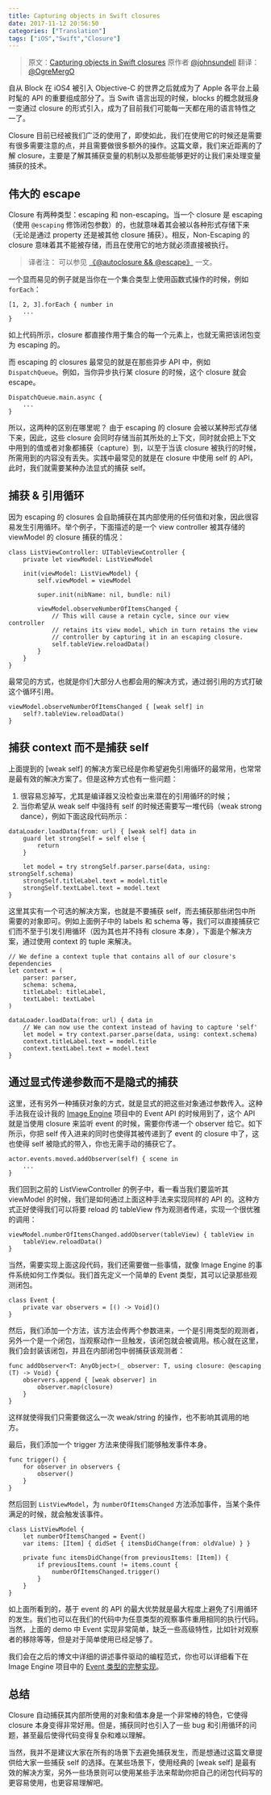 ```yaml
---
title: Capturing objects in Swift closures
date: 2017-11-12 20:56:50
categories: ["Translation"]
tags: ["iOS","Swift","Closure"]
---
```



> 原文：[Capturing objects in Swift closures](https://www.swiftbysundell.com/posts/capturing-objects-in-swift-closures)
> 原作者 [@johnsundell](https://twitter.com/johnsundell)
> 翻译：[@OgreMergO](https://twitter.com/OgreMergO)

自从 Block 在 iOS4 被引入 Objective-C 的世界之后就成为了 Apple 各平台上最时髦的 API 的重要组成部分了。当 Swift 语言出现的时候，blocks 的概念就摇身一变通过 closure 的形式引入，成为了目前我们可能每一天都在用的语言特性之一了。

Closure 目前已经被我们广泛的使用了，即使如此，我们在使用它的时候还是需要有很多需要注意的点，并且需要做很多额外的操作。这篇文章，我们来近距离的了解 closure，主要是了解其捕获变量的机制以及那些能够更好的让我们来处理变量捕获的技术。

## 伟大的 escape

Closure 有两种类型：escaping 和 non-escaping。当一个 closure 是 escaping（使用 `@escaping` 修饰闭包参数）的，也就意味着其会被以各种形式存储下来（无论是通过 property 还是被其他 closure 捕获）。相反，Non-Escaping 的　closure 意味着其不能被存储，而且在使用它的地方就必须直接被执行。

> 译者注： 可以参见 [《@autoclosure && @escape》](http://hechen.info/2017/11/12/autoclosure-escape/) 一文。

一个显而易见的例子就是当你在一个集合类型上使用函数式操作的时候，例如 `forEach`：

```
[1, 2, 3].forEach { number in
    ...
}
```

如上代码所示，closure 都直接作用于集合的每一个元素上，也就无需把该闭包变为 escaping 的。

而 escaping 的 closures 最常见的就是在那些异步 API 中，例如 `DispatchQueue`。例如，当你异步执行某 closure 的时候，这个 closure 就会 escape。

```
DispatchQueue.main.async {
    ...
}
```

所以，这两种的区别在哪里呢？ 由于 escaping 的 closure 会被以某种形式存储下来，因此，这些 closure 会同时存储当前其所处的上下文，同时就会把上下文中用到的值或者对象都捕获（capture）到，以至于当该 closure 被执行的时候，所需用到的内容没有丢失。实践中最常见的就是在 closure 中使用 self 的 API，此时，我们就需要某种办法显式的捕获 self。


## 捕获 & 引用循环

因为 escaping 的 closures 会自助捕获在其内部使用的任何值和对象，因此很容易发生引用循环。举个例子，下面描述的是一个 view controller 被其存储的 viewModel 的 closure 捕获的情况：

```
class ListViewController: UITableViewController {
    private let viewModel: ListViewModel

    init(viewModel: ListViewModel) {
        self.viewModel = viewModel

        super.init(nibName: nil, bundle: nil)

        viewModel.observeNumberOfItemsChanged {
            // This will cause a retain cycle, since our view controller
            // retains its view model, which in turn retains the view
            // controller by capturing it in an escaping closure.
            self.tableView.reloadData()
        }
    }
}
```

最常见的方式，也就是你们大部分人也都会用的解决方式，通过弱引用的方式打破这个循环引用。

```
viewModel.observeNumberOfItemsChanged { [weak self] in
    self?.tableView.reloadData()
}
```


## 捕获 context 而不是捕获 self

上面提到的 [weak self] 的解决方案已经是你希望避免引用循环的最常用，也常常是最有效的解决方案了。但是这种方式也有一些问题：

1. 很容易忘掉写，尤其是编译器又没检查出来潜在的引用循环的时候；
2. 当你希望从 weak self 中强持有 self 的时候还需要写一堆代码（weak strong dance），例如下面这段代码所示：

```
dataLoader.loadData(from: url) { [weak self] data in
    guard let strongSelf = self else {
        return
    }

    let model = try strongSelf.parser.parse(data, using: strongSelf.schema)
    strongSelf.titleLabel.text = model.title
    strongSelf.textLabel.text = model.text
}
```

这里其实有一个可选的解决方案，也就是不要捕获 self，而去捕获那些闭包中所需要的对象即可。例如上面例子中的 labels 和 schema 等，我们可以直接捕获它们而不至于引发引用循环（因为其也并不持有 closure 本身），下面是个解决方案，通过使用 context 的 tuple 来解决。

```
// We define a context tuple that contains all of our closure's dependencies
let context = (
    parser: parser,
    schema: schema,
    titleLabel: titleLabel,
    textLabel: textLabel
)

dataLoader.loadData(from: url) { data in
    // We can now use the context instead of having to capture 'self'
    let model = try context.parser.parse(data, using: context.schema)
    context.titleLabel.text = model.title
    context.textLabel.text = model.text
}
```

## 通过显式传递参数而不是隐式的捕获

这里，还有另外一种捕获对象的方式，就是显式的把这些对象通过参数传入。这种手法我在设计我的 [Image Engine]() 项目中的 Event API 的时候用到了，这个 API 就是当使用 closure 来监听 event 的时候，需要你传递一个 observer 给它。如下所示，你把 self 传入进来的同时也使得其被传递到了 event 的 closure 中了，这也使得 self 被隐式的带入，你也无需手动的捕获它了。

```
actor.events.moved.addObserver(self) { scene in
    ...
}
```

我们回到之前的 ListViewController 的例子中，看一看当我们要监听其 viewModel 的时候，我们是如何通过上面这种手法来实现同样的 API 的。这种方式正好使得我们可以将要 reload 的 tableView 作为观测者传递，实现一个很优雅的调用：

```
viewModel.numberOfItemsChanged.addObserver(tableView) { tableView in
    tableView.reloadData()
}
```

当然，需要实现上面这段代码，我们还需要做一些事情，就像 Image Engine 的事件系统如何工作类似。我们首先定义一个简单的 Event 类型，其可以记录那些观测闭包。

```
class Event {
    private var observers = [() -> Void]()
}
```

然后，我们添加一个方法，该方法会传两个参数进来，一个是引用类型的观测者，另外一个是一个闭包，当观察动作一旦触发，该闭包就会被调用。核心就在这里，我们会封装该闭包，并且在内部闭包中弱捕获该观测者：

```
func addObserver<T: AnyObject>(_ observer: T, using closure: @escaping (T) -> Void) {
    observers.append { [weak observer] in
        observer.map(closure)
    }
}
```

这样就使得我们只需要做这么一次 weak/string 的操作，也不影响其调用的地方。

最后，我们添加一个 trigger 方法来使得我们能够触发事件本身。

```
func trigger() {
    for observer in observers {
        observer()
    }
}
```

然后回到 `ListViewModel`，为 `numberOfItemsChanged` 方法添加事件，当某个条件满足的时候，就会触发该事件。

```
class ListViewModel {
    let numberOfItemsChanged = Event()
    var items: [Item] { didSet { itemsDidChange(from: oldValue) } }

    private func itemsDidChange(from previousItems: [Item]) {
        if previousItems.count != items.count {
            numberOfItemsChanged.trigger()
        }
    }
}
```

如上面所看到的，基于 event 的 API 的最大优势就是最大程度上避免了引用循环的发生。我们也可以在我们的代码中为任意类型的观察事件重用相同的执行代码。当然，上面的 demo 中 Event 实现非常简单，缺乏一些高级特性，比如针对观察者的移除等等，但是对于简单使用已经足够了。

我们会在之后的博文中详细的讲述事件驱动的编程范式，你也可以详细看下在 Image Engine 项目中的 [Event 类型的完整实现](https://github.com/JohnSundell/ImagineEngine/blob/master/Sources/Core/API/Event.swift)。


## 总结

Closure 自动捕获其内部所使用的对象和值本身是一个非常棒的特色，它使得 closure 本身变得非常好用。但是，捕获同时也引入了一些 bug 和引用循环的问题，甚至最后使得代码变得复杂和难以理解。

当然，我并不是建议大家在所有的场景下去避免捕获发生，而是想通过这篇文章提供给大家一些捕获 self 的选择。在某些场景下，使用经典的 [weak self] 是最有效的解决方案，另外一些场景则可以使用某些手法来帮助你把自己的闭包代码写的更容易使用，也更容易理解吧。

